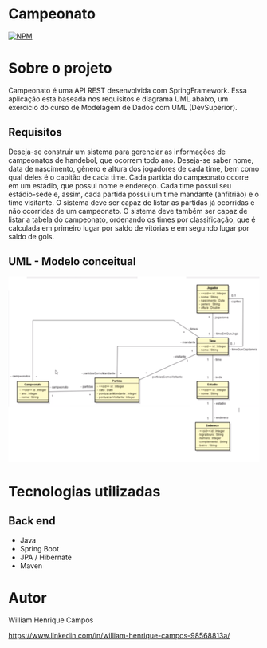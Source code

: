 # Campeonato 
[![NPM](https://img.shields.io/npm/l/react)](https://github.com/devsuperior/sds1-wmazoni/blob/master/LICENSE) 

# Sobre o projeto

Campeonato é uma API REST desenvolvida com SpringFramework. Essa aplicação esta baseada nos requisitos e diagrama UML abaixo, um exercicio do curso de Modelagem de Dados com UML (DevSuperior).

## Requisitos
Deseja-se construir um sistema para gerenciar as informações de
campeonatos de handebol, que ocorrem todo ano. Deseja-se saber nome, data de nascimento, gênero e
altura dos jogadores de cada time, bem como qual deles é o capitão de cada time. Cada partida do
campeonato ocorre em um estádio, que possui nome e endereço. Cada time possui seu estádio-sede e,
assim, cada partida possui um time mandante (anfitrião) e o time visitante. O sistema deve ser capaz
de listar as partidas já ocorridas e não ocorridas de um campeonato. O sistema deve também ser capaz
de listar a tabela do campeonato, ordenando os times por classificação, que é calculada em primeiro
lugar por saldo de vitórias e em segundo lugar por saldo de gols.

## UML - Modelo conceitual
![Mobile 1](crud_rest_campeonato.png)

# Tecnologias utilizadas
## Back end
- Java
- Spring Boot
- JPA / Hibernate
- Maven

# Autor

William Henrique Campos

https://www.linkedin.com/in/william-henrique-campos-98568813a/
